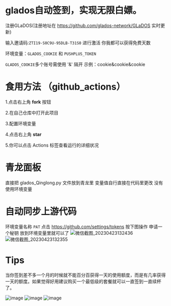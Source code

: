 # glados自动签到，实现无限白嫖。



注册GLaDOS(注册地址在 https://github.com/glados-network/GLaDOS 实时更新) 



输入邀请码:`ZTI19-S0C9U-95DLB-T31S0` 进行激活 你我都可以获得免费天数



环境变量：`GLADOS_COOKIE` 和 `PUSHPLUS_TOKEN`

 `GLADOS_COOKIE`多个账号需使用 '&' 隔开
  示例：cookie&cookie&cookie



# 食用方法 （github_actions）

 1.点击右上角 **fork** 按钮 
 
 2.在自己仓库中打开此项目
 
 3.配置环境变量
 
 4.点击右上角 **star**
 
 5.你可以点击 Actions 标签查看运行的详细状况
 
 # 青龙面板
   直接把 glados_Qinglong.py 文件放到青龙里 变量值自行直接在代码里更改  没有使用环境变量
 # 自动同步上游代码
  环境变量名称 `PAT`
 点击 https://github.com/settings/tokens 按下图操作 申请一个秘钥 放到环境变量里就可以了
 ![微信截图_20230423132436](https://user-images.githubusercontent.com/70319988/233821350-908a0752-658d-4452-919d-8e7b1acf81f4.png)
![微信截图_20230423132355](https://user-images.githubusercontent.com/70319988/233821351-f7644740-325b-41cb-8d86-0b9692d9eedb.png)
 
 # Tips
 
   当你签到差不多一个月的时候就不能百分百获得一天的使用额度，而是有几率获得一天的额度。如果觉得好用建议购买一个最低级的套餐就可以一直签到一直续杯了。

![image](https://user-images.githubusercontent.com/70319988/231369203-c812910a-963d-45b8-98a5-95b2623c25d7.png)
![image](https://user-images.githubusercontent.com/70319988/199923789-639e8295-b03e-4abd-858e-ff427015512a.png)
![image](https://user-images.githubusercontent.com/70319988/199923884-d81dd457-ecc5-4de9-b480-191d25217c47.png)

